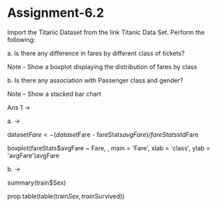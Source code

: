 # Assignment-6.2


Import the Titanic Dataset from the link Titanic Data Set.
Perform the following:

a. Is there any difference in fares by different class of tickets?

Note - Show a boxplot displaying the distribution of fares by class

b. Is there any association with Passenger class and gender?

Note – Show a stacked bar chart

Ans 1 ->

a. ->

dataset$Fare <- (dataset$Fare - fareStats$avgFare)/fareStats$stdFare

boxplot(fareStats$avgFare ~ Fare, , main = 'Fare', xlab = 'class', ylab = 'avgFare')avgFare

b. ->

summary(train$Sex)

prop.table(table(train$Sex, train$Survived))
